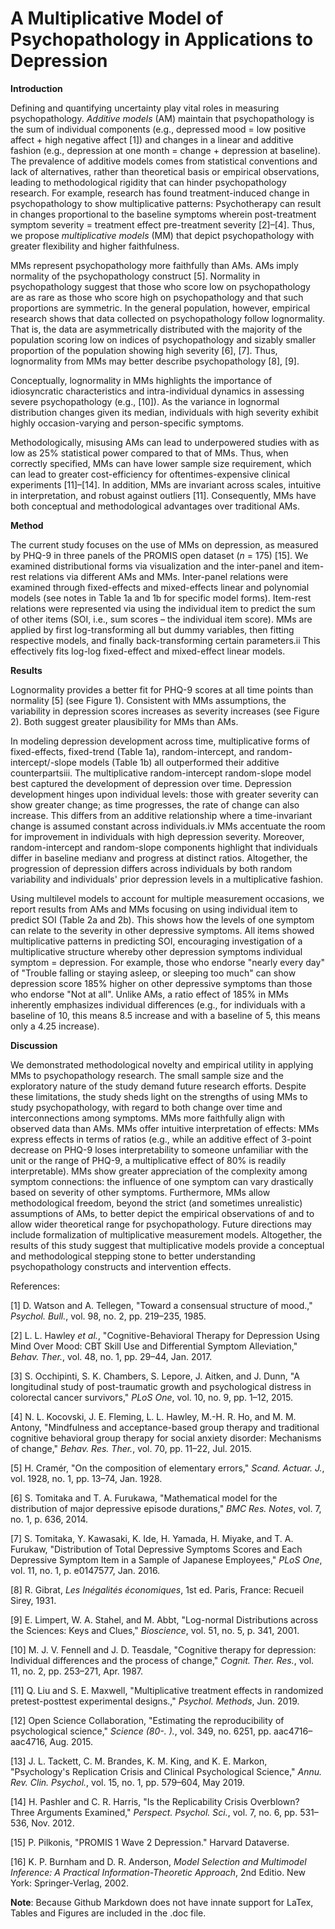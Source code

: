 # A Multiplicative Model of Psychopathology in Applications to Depression

**Introduction**

Defining and quantifying uncertainty play vital roles in measuring psychopathology. _Additive models_ (AM) maintain that psychopathology is the sum of individual components (e.g., depressed mood = low positive affect + high negative affect [1]) and changes in a linear and additive fashion (e.g., depression at one month = change + depression at baseline). The prevalence of additive models comes from statistical conventions and lack of alternatives, rather than theoretical basis or empirical observations, leading to methodological rigidity that can hinder psychopathology research. For example, research has found treatment-induced change in psychopathology to show multiplicative patterns: Psychotherapy can result in changes proportional to the baseline symptoms wherein post-treatment symptom severity = treatment effect  pre-treatment severity [2]–[4]. Thus, we propose _multiplicative models_ (MM) that depict psychopathology with greater flexibility and higher faithfulness.

MMs represent psychopathology more faithfully than AMs. AMs imply normality of the psychopathology construct [5]. Normality in psychopathology suggest that those who score low on psychopathology are as rare as those who score high on psychopathology and that such proportions are symmetric. In the general population, however, empirical research shows that data collected on psychopathology follow lognormality. That is, the data are asymmetrically distributed with the majority of the population scoring low on indices of psychopathology and sizably smaller proportion of the population showing high severity [6], [7]. Thus, lognormality from MMs may better describe psychopathology [8], [9].

Conceptually, lognormality in MMs highlights the importance of idiosyncratic characteristics and intra-individual dynamics in assessing severe psychopathology (e.g., [10]). As the variance in lognormal distribution changes given its median, individuals with high severity exhibit highly occasion-varying and person-specific symptoms.

Methodologically, misusing AMs can lead to underpowered studies with as low as 25% statistical power compared to that of MMs. Thus, when correctly specified, MMs can have lower sample size requirement, which can lead to greater cost-efficiency for oftentimes-expensive clinical experiments [11]–[14]. In addition, MMs are invariant across scales, intuitive in interpretation, and robust against outliers [11]. Consequently, MMs have both conceptual and methodological advantages over traditional AMs.

**Method**

The current study focuses on the use of MMs on depression, as measured by PHQ-9 in three panels of the PROMIS open dataset (_n_ = 175) [15]. We examined distributional forms via visualization and the inter-panel and item-rest relations via different AMs and MMs. Inter-panel relations were examined through fixed-effects and mixed-effects linear and polynomial models (see notes in Table 1a and 1b for specific model forms). Item-rest relations were represented via using the individual item to predict the sum of other items (SOI, i.e., sum scores – the individual item score). MMs are applied by first log-transforming all but dummy variables, then fitting respective models, and finally back-transforming certain parameters.ii This effectively fits log-log fixed-effect and mixed-effect linear models.

**Results**

Lognormality provides a better fit for PHQ-9 scores at all time points than normality [5] (see Figure 1).  Consistent with MMs assumptions, the variability in depression scores increases as severity increases (see Figure 2). Both suggest greater plausibility for MMs than AMs.

In modeling depression development across time, multiplicative forms of fixed-effects, fixed-trend (Table 1a), random-intercept, and random-intercept/-slope models (Table 1b) all outperformed their additive counterpartsiii. The multiplicative random-intercept random-slope model best captured the development of depression over time. Depression development hinges upon individual levels: those with greater severity can show greater change; as time progresses, the rate of change can also increase. This differs from an additive relationship where a time-invariant change is assumed constant across individuals.iv MMs accentuate the room for improvement in individuals with high depression severity. Moreover, random-intercept and random-slope components highlight that individuals differ in baseline medianv and progress at distinct ratios. Altogether, the progression of depression differs across individuals by both random variability and individuals&#39; prior depression levels in a multiplicative fashion.

Using multilevel models to account for multiple measurement occasions, we report results from AMs and MMs focusing on using individual item to predict SOI (Table 2a and 2b).  This shows how the levels of one symptom can relate to the severity in other depressive symptoms. All items showed multiplicative patterns in predicting SOI, encouraging investigation of a multiplicative structure whereby other depression symptoms  individual symptom = depression. For example, those who endorse &quot;nearly every day&quot; of &quot;Trouble falling or staying asleep, or sleeping too much&quot; can show depression score 185% higher on other depressive symptoms than those who endorse &quot;Not at all&quot;. Unlike AMs, a ratio effect of 185% in MMs inherently emphasizes individual differences (e.g., for individuals with a baseline of 10, this means 8.5 increase and with a baseline of 5, this means only a 4.25 increase).

**Discussion**

We demonstrated methodological novelty and empirical utility in applying MMs to psychopathology research. The small sample size and the exploratory nature of the study demand future research efforts. Despite these limitations, the study sheds light on the strengths of using MMs to study psychopathology, with regard to both change over time and interconnections among symptoms. MMs more faithfully align with observed data than AMs. MMs offer intuitive interpretation of effects: MMs express effects in terms of ratios (e.g., while an additive effect of 3-point decrease on PHQ-9 loses interpretability to someone unfamiliar with the unit or the range of PHQ-9, a multiplicative effect of 80% is readily interpretable). MMs show greater appreciation of the complexity among symptom connections: the influence of one symptom can vary drastically based on severity of other symptoms. Furthermore, MMs allow methodological freedom, beyond the strict (and sometimes unrealistic) assumptions of AMs, to better depict the empirical observations of and to allow wider theoretical range for psychopathology. Future directions may include formalization of multiplicative measurement models. Altogether, the results of this study suggest that multiplicative models provide a conceptual and methodological stepping stone to better understanding psychopathology constructs and intervention effects.



References:

[1] D. Watson and A. Tellegen, &quot;Toward a consensual structure of mood.,&quot; _Psychol. Bull._, vol. 98, no. 2, pp. 219–235, 1985.

[2] L. L. Hawley _et al._, &quot;Cognitive-Behavioral Therapy for Depression Using Mind Over Mood: CBT Skill Use and Differential Symptom Alleviation,&quot; _Behav. Ther._, vol. 48, no. 1, pp. 29–44, Jan. 2017.

[3] S. Occhipinti, S. K. Chambers, S. Lepore, J. Aitken, and J. Dunn, &quot;A longitudinal study of post-traumatic growth and psychological distress in colorectal cancer survivors,&quot; _PLoS One_, vol. 10, no. 9, pp. 1–12, 2015.

[4] N. L. Kocovski, J. E. Fleming, L. L. Hawley, M.-H. R. Ho, and M. M. Antony, &quot;Mindfulness and acceptance-based group therapy and traditional cognitive behavioral group therapy for social anxiety disorder: Mechanisms of change,&quot; _Behav. Res. Ther._, vol. 70, pp. 11–22, Jul. 2015.

[5] H. Cramér, &quot;On the composition of elementary errors,&quot; _Scand. Actuar. J._, vol. 1928, no. 1, pp. 13–74, Jan. 1928.

[6] S. Tomitaka and T. A. Furukawa, &quot;Mathematical model for the distribution of major depressive episode durations,&quot; _BMC Res. Notes_, vol. 7, no. 1, p. 636, 2014.

[7] S. Tomitaka, Y. Kawasaki, K. Ide, H. Yamada, H. Miyake, and T. A. Furukaw, &quot;Distribution of Total Depressive Symptoms Scores and Each Depressive Symptom Item in a Sample of Japanese Employees,&quot; _PLoS One_, vol. 11, no. 1, p. e0147577, Jan. 2016.

[8] R. Gibrat, _Les Inégalités économiques_, 1st ed. Paris, France: Recueil Sirey, 1931.

[9] E. Limpert, W. A. Stahel, and M. Abbt, &quot;Log-normal Distributions across the Sciences: Keys and Clues,&quot; _Bioscience_, vol. 51, no. 5, p. 341, 2001.

[10] M. J. V. Fennell and J. D. Teasdale, &quot;Cognitive therapy for depression: Individual differences and the process of change,&quot; _Cognit. Ther. Res._, vol. 11, no. 2, pp. 253–271, Apr. 1987.

[11] Q. Liu and S. E. Maxwell, &quot;Multiplicative treatment effects in randomized pretest-posttest experimental designs.,&quot; _Psychol. Methods_, Jun. 2019.

[12] Open Science Collaboration, &quot;Estimating the reproducibility of psychological science,&quot; _Science (80-. )._, vol. 349, no. 6251, pp. aac4716–aac4716, Aug. 2015.

[13] J. L. Tackett, C. M. Brandes, K. M. King, and K. E. Markon, &quot;Psychology&#39;s Replication Crisis and Clinical Psychological Science,&quot; _Annu. Rev. Clin. Psychol._, vol. 15, no. 1, pp. 579–604, May 2019.

[14] H. Pashler and C. R. Harris, &quot;Is the Replicability Crisis Overblown? Three Arguments Examined,&quot; _Perspect. Psychol. Sci._, vol. 7, no. 6, pp. 531–536, Nov. 2012.

[15] P. Pilkonis, &quot;PROMIS 1 Wave 2 Depression.&quot; Harvard Dataverse.

[16] K. P. Burnham and D. R. Anderson, _Model Selection and Multimodel Inference: A Practical Information-Theoretic Approach_, 2nd Editio. New York: Springer-Verlag, 2002.

**Note**: Because Github Markdown does not have innate support for LaTex, Tables and Figures are included in the .doc file.
